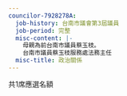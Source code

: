 ```yaml
---
councilor-7928278A:
  job-history: 台南市議會第3屆議員
  job-period: 完整
  misc-content: |-
    母親為前台南市議員蔡玉枝。
    台南市議員蔡玉枝服務處法務主任
  misc-title: 政治關係
---
```

共1席應選名額